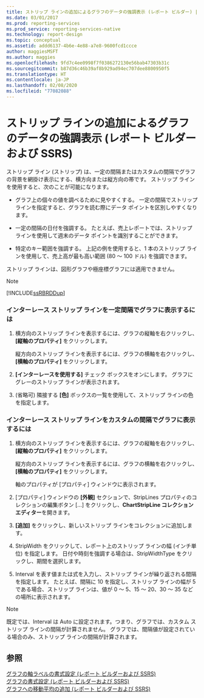 ```yaml
---
title: ストリップ ラインの追加によるグラフのデータの強調表示 (レポート ビルダー) | Microsoft Docs
ms.date: 03/01/2017
ms.prod: reporting-services
ms.prod_service: reporting-services-native
ms.technology: report-design
ms.topic: conceptual
ms.assetid: addd6137-4b6e-4e88-a7e8-9600fcd1ccce
author: maggiesMSFT
ms.author: maggies
ms.openlocfilehash: 9fd7c4ee0998f7f0386272130e56bab47303b31c
ms.sourcegitcommit: b87d36c46b39af8b929ad94ec707dee8800950f5
ms.translationtype: HT
ms.contentlocale: ja-JP
ms.lasthandoff: 02/08/2020
ms.locfileid: "77082088"
---
```

# <a name="highlight-chart-data-by-adding-strip-lines-report-builder-and-ssrs"></a>ストリップ ラインの追加によるグラフのデータの強調表示 (レポート ビルダーおよび SSRS)
  ストリップ ライン (ストリップ) は、一定の間隔またはカスタムの間隔でグラフの背景を網掛け表示にする、横方向または縦方向の帯です。 ストリップ ラインを使用すると、次のことが可能になります。  
  
-   グラフ上の個々の値を調べるために見やすくする。 一定の間隔でストリップ ラインを指定すると、グラフを読む際にデータ ポイントを区別しやすくなります。  
  
-   一定の間隔の日付を強調する。 たとえば、売上レポートでは、ストリップ ラインを使用して週末のデータ ポイントを識別することができます。  
  
-   特定のキー範囲を強調する。 上記の例を使用すると、1 本のストリップ ラインを使用して、売上高が最も高い範囲 (80 ～ 100 ドル) を強調できます。  
  
 ストリップ ラインは、図形グラフや極座標グラフには適用できません。  
  
> [!NOTE]  
>  [!INCLUDE[ssRBRDDup](../../includes/ssrbrddup-md.md)]  
  
### <a name="to-display-interlaced-strip-lines-at-regular-intervals-on-a-chart"></a>インターレース ストリップ ラインを一定間隔でグラフに表示するには  
  
1.  横方向のストリップ ラインを表示するには、グラフの縦軸を右クリックし、 **[縦軸のプロパティ]** をクリックします。  
  
     縦方向のストリップ ラインを表示するには、グラフの横軸を右クリックし、 **[横軸のプロパティ]** をクリックします。  
  
2.  **[インターレースを使用する]** チェック ボックスをオンにします。 グラフにグレーのストリップ ラインが表示されます。  
  
3.  (省略可) 隣接する **[色]** ボックスの一覧を使用して、ストリップ ラインの色を指定します。  
  
### <a name="to-display-interlaced-strip-lines-at-custom-intervals-on-a-chart"></a>インターレース ストリップ ラインをカスタムの間隔でグラフに表示するには  
  
1.  横方向のストリップ ラインを表示するには、グラフの縦軸を右クリックし、 **[縦軸のプロパティ]** をクリックします。  
  
     縦方向のストリップ ラインを表示するには、グラフの横軸を右クリックし、 **[横軸のプロパティ]** をクリックします。  
  
     軸のプロパティが [プロパティ] ウィンドウに表示されます。  
  
2.  [プロパティ] ウィンドウの **[外観]** セクションで、StripLines プロパティのコレクションの編集ボタン [...] をクリックし、**ChartStripLine コレクション エディター**を開きます。  
  
3.  **[追加]** をクリックし、新しいストリップ ラインをコレクションに追加します。  
  
4.  StripWidth をクリックして、レポート上のストリップ ラインの幅 (インチ単位) を指定します。 日付や時刻を強調する場合は、StripWidthType をクリックし、期間を選択します。  
  
5.  Interval を表す値または式を入力し、ストリップ ラインが繰り返される間隔を指定します。  たとえば、間隔に 10 を指定し、ストリップ ラインの幅が 5 である場合、ストリップ ラインは、値が 0 ～ 5、15 ～ 20、30 ～ 35 などの場所に表示されます。  
  
> [!NOTE]  
>  既定では、Interval は Auto に設定されます。つまり、グラフでは、カスタム ストリップ ラインの間隔が計算されません。 グラフでは、間隔値が設定されている場合のみ、ストリップ ラインの間隔が計算されます。  
  
## <a name="see-also"></a>参照  
 [グラフの軸ラベルの書式設定 (レポート ビルダーおよび SSRS)](../../reporting-services/report-design/formatting-axis-labels-on-a-chart-report-builder-and-ssrs.md)   
 [グラフの書式設定 (レポート ビルダーおよび SSRS)](../../reporting-services/report-design/formatting-a-chart-report-builder-and-ssrs.md)   
 [グラフへの移動平均の追加 &#40;レポート ビルダーおよび SSRS&#41;](../../reporting-services/report-design/add-a-moving-average-to-a-chart-report-builder-and-ssrs.md)  
  
  
